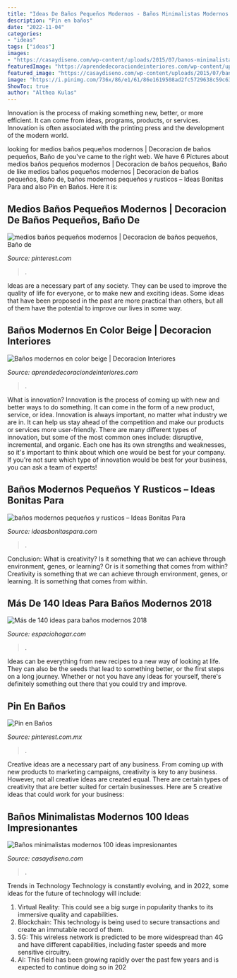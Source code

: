 ```yaml
---
title: "Ideas De Baños Pequeños Modernos - Baños Minimalistas Modernos 100 Ideas Impresionantes"
description: "Pin en baños"
date: "2022-11-04"
categories:
- "ideas"
tags: ["ideas"]
images:
- "https://casaydiseno.com/wp-content/uploads/2015/07/banos-minimalistas-modernos-velas-pared.jpg"
featuredImage: "https://aprendedecoraciondeinteriores.com/wp-content/uploads/2019/05/Banos-modernos-en-color-beige-1.jpg"
featured_image: "https://casaydiseno.com/wp-content/uploads/2015/07/banos-minimalistas-modernos-velas-pared.jpg"
image: "https://i.pinimg.com/736x/86/e1/61/86e1619508ad2fc5729638c59c6389ee.jpg"
ShowToc: true
author: "Althea Kulas"
---
```



Innovation is the process of making something new, better, or more efficient. It can come from ideas, programs, products, or services. Innovation is often associated with the printing press and the development of the modern world.

	

		
looking for medios baños pequeños modernos | Decoracion de baños pequeños, Baño de you've came to the right web. We have 6 Pictures about medios baños pequeños modernos | Decoracion de baños pequeños, Baño de like medios baños pequeños modernos | Decoracion de baños pequeños, Baño de, baños modernos pequeños y rusticos – Ideas Bonitas Para and also Pin en Baños. Here it is:
		
    
## Medios Baños Pequeños Modernos | Decoracion De Baños Pequeños, Baño De

<img loading=lazy src="https://i.pinimg.com/736x/64/24/84/6424844b6d564bcf444286e4882be48c.jpg" onerror="this.onerror=null;this.src='https://tse4.mm.bing.net/th?id=OIP.ULxlmrPBmgPywmIg7fEE8gHaLF&amp;pid=15.1';" alt="medios baños pequeños modernos | Decoracion de baños pequeños, Baño de">

_Source: pinterest.com_

>. 

	

Ideas are a necessary part of any society. They can be used to improve the quality of life for everyone, or to make new and exciting ideas. Some ideas that have been proposed in the past are more practical than others, but all of them have the potential to improve our lives in some way.

    
## Baños Modernos En Color Beige | Decoracion Interiores

<img loading=lazy src="https://aprendedecoraciondeinteriores.com/wp-content/uploads/2019/05/Banos-modernos-en-color-beige-1.jpg" onerror="this.onerror=null;this.src='https://tse2.mm.bing.net/th?id=OIP.70kA2XUtJ6v1cq7xT59EyQHaJ4&amp;pid=15.1';" alt="Baños modernos en color beige | Decoracion Interiores">

_Source: aprendedecoraciondeinteriores.com_

>. 

	

What is innovation?
Innovation is the process of coming up with new and better ways to do something. It can come in the form of a new product, service, or idea. Innovation is always important, no matter what industry we are in. It can help us stay ahead of the competition and make our products or services more user-friendly.
There are many different types of innovation, but some of the most common ones include: disruptive, incremental, and organic. Each one has its own strengths and weaknesses, so it's important to think about which one would be best for your company. If you're not sure which type of innovation would be best for your business, you can ask a team of experts!

    
## Baños Modernos Pequeños Y Rusticos – Ideas Bonitas Para

<img loading=lazy src="https://ideasbonitaspara.com/wp-content/uploads/2019/09/banos-modernos-pequenos-y-rusticos-2.jpg" onerror="this.onerror=null;this.src='https://tse1.mm.bing.net/th?id=OIP.66h73nX4Jm_z3GL1MW_uvgHaJ4&amp;pid=15.1';" alt="baños modernos pequeños y rusticos – Ideas Bonitas Para">

_Source: ideasbonitaspara.com_

>. 

	

Conclusion: What is creativity? Is it something that we can achieve through environment, genes, or learning? Or is it something that comes from within?
Creativity is something that we can achieve through environment, genes, or learning. It is something that comes from within.

    
## Más De 140 Ideas Para Baños Modernos 2018

<img loading=lazy src="https://espaciohogar.com/wp-content/uploads/2016/05/banos-modernos-pequenos-sin-limitaciones.jpg" onerror="this.onerror=null;this.src='https://tse1.mm.bing.net/th?id=OIP.U9ZlFb7p5vLMhhtZtsZJ7AHaLb&amp;pid=15.1';" alt="Más de 140 ideas para baños modernos 2018">

_Source: espaciohogar.com_

>. 

	

Ideas can be everything from new recipes to a new way of looking at life. They can also be the seeds that lead to something better, or the first steps on a long journey. Whether or not you have any ideas for yourself, there's definitely something out there that you could try and improve.

    
## Pin En Baños

<img loading=lazy src="https://i.pinimg.com/736x/86/e1/61/86e1619508ad2fc5729638c59c6389ee.jpg" onerror="this.onerror=null;this.src='https://tse3.mm.bing.net/th?id=OIP.2zn5tV2B221L7OkWam17hQHaLG&amp;pid=15.1';" alt="Pin en Baños">

_Source: pinterest.com.mx_

>. 

	

Creative ideas are a necessary part of any business. From coming up with new products to marketing campaigns, creativity is key to any business. However, not all creative ideas are created equal. There are certain types of creativity that are better suited for certain businesses. Here are 5 creative ideas that could work for your business:

    
## Baños Minimalistas Modernos 100 Ideas Impresionantes

<img loading=lazy src="https://casaydiseno.com/wp-content/uploads/2015/07/banos-minimalistas-modernos-velas-pared.jpg" onerror="this.onerror=null;this.src='https://tse4.mm.bing.net/th?id=OIP.JsXmQndm-K0tgwGUb5gfHAHaLH&amp;pid=15.1';" alt="Baños minimalistas modernos 100 ideas impresionantes">

_Source: casaydiseno.com_

>. 

	

Trends in Technology
Technology is constantly evolving, and in 2022, some ideas for the future of technology will include: 
1. Virtual Reality: This could see a big surge in popularity thanks to its immersive quality and capabilities. 
2. Blockchain: This technology is being used to secure transactions and create an immutable record of them. 
3. 5G: This wireless network is predicted to be more widespread than 4G and have different capabilities, including faster speeds and more sensitive circuitry. 
4. AI: This field has been growing rapidly over the past few years and is expected to continue doing so in 202
